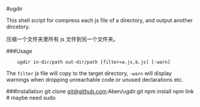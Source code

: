 #ugdir

This shell script for compress each js file of a directory, and output another dircetory.

压缩一个文件夹里所有 js 文件到另一个文件夹。


###Usage

	    ugdir in-dir/path out-dir/path [filter=a.js,b.js] [-warn]
	    
The `filter` js file will copy to the target directory, `-warn` will display warnings when dropping unreachable code or unused declarations etc.

###Installation
	git clone git@github.com:Aben/ugdir.git
	npm install
	npm link # maybe need sudo

